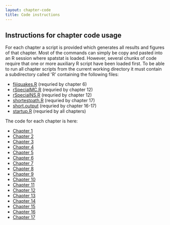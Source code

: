 ```yaml
---
layout: chapter-code
title: Code instructions
---
```


## Instructions for chapter code usage

For each chapter a script is provided which generates all results and figures of that chapter.
Most of the commands can simply be copy and pasted into an R session where spatstat is loaded.
However, several chunks of code require that one or more auxiliary R script have been loaded first.
To be able to run all chapter scripts from the current working directory it must contain a subdirectory called 'R' containing the following files:

- [fijiquakes.R](R/fijiquakes.html) (requried by chapter 6)
- [rSpecialMC.R](R/rSpecialMC.html) (requried by chapter 12)
- [rSpecialNS.R](R/rSpecialNS.html) (requried by chapter 12)
- [shortestpath.R](R/shortestpath.html) (requried by chapter 17)
- [short.output](R/short.output.html) (requried by chapter 16-17)
- [startup.R](R/startup.html) (requried by all chapters)

The code for each chapter is here: 

- [Chapter 1](chapter01.html)
- [Chapter 2](chapter02.html)
- [Chapter 3](chapter03.html)
- [Chapter 4](chapter04.html)
- [Chapter 5](chapter05.html)
- [Chapter 6](chapter06.html)
- [Chapter 7](chapter07.html)
- [Chapter 8](chapter08.html)
- [Chapter 9](chapter09.html)
- [Chapter 10](chapter10.html)
- [Chapter 11](chapter11.html)
- [Chapter 12](chapter12.html)
- [Chapter 13](chapter13.html)
- [Chapter 14](chapter14.html)
- [Chapter 15](chapter15.html)
- [Chapter 16](chapter16.html)
- [Chapter 17](chapter17.html)
